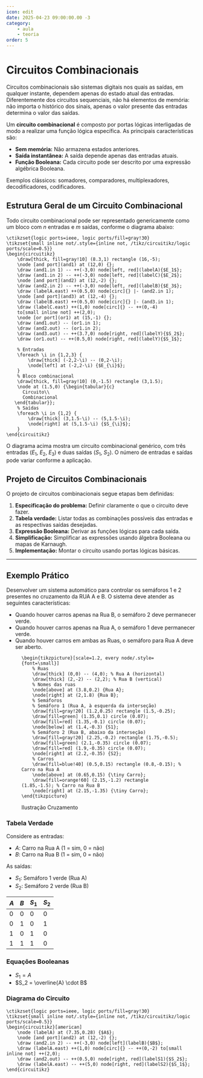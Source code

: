 ```yaml
---
icon: edit  
date: 2025-04-23 09:00:00.00 -3
category:
    - aula
    - teoria
order: 5
---
```


# Circuitos Combinacionais

Circuitos combinacionais são sistemas digitais nos quais as saídas, em qualquer instante, dependem apenas do estado atual das entradas. Diferentemente dos circuitos sequenciais, não há elementos de memória: não importa o histórico dos sinais, apenas o valor presente das entradas determina o valor das saídas.

Um **circuito combinacional** é composto por portas lógicas interligadas de modo a realizar uma função lógica específica. As principais características são:

- **Sem memória:** Não armazena estados anteriores.
- **Saída instantânea:** A saída depende apenas das entradas atuais.
- **Função Booleana:** Cada circuito pode ser descrito por uma expressão algébrica Booleana.

Exemplos clássicos: somadores, comparadores, multiplexadores, decodificadores, codificadores.

## Estrutura Geral de um Circuito Combinacional

Todo circuito combinacional pode ser representado genericamente como um bloco com $n$ entradas e $m$ saídas, conforme o diagrama abaixo:

```upmath
\ctikzset{logic ports=ieee, logic ports/fill=gray!30}
\tikzset{small inline not/.style={inline not, /tikz/circuitikz/logic ports/scale=0.5}}
\begin{circuitikz}
    \draw[thick, fill=gray!10] (8.3,1) rectangle (16,-5);
    \node [and port](and1) at (12,0) {};
    \draw (and1.in 1) -- ++(-3,0) node[left, red](labelA){$E_1$};
    \draw (and1.in 2) -- ++(-3,0) node[left, red](labelC){$E_2$};
    \node [and port](and2) at (12,-2) {};
    \draw (and2.in 2) -- ++(-3,0) node[left, red](labelB){$E_3$};
    \draw (labelA.east) ++(0.5,0) node[circ]{} |- (and2.in 1);
    \node [and port](and3) at (12,-4) {};
    \draw (labelB.east) ++(0.5,0) node[circ]{} |- (and3.in 1);
    \draw (labelC.east) ++(1,0) node[circ]{} -- ++(0,-4)
    to[small inline not] ++(2,0);
    \node [or port](or1) at (15,-1) {};
    \draw (and1.out) -- (or1.in 1);
    \draw (and2.out) -- (or1.in 2);
    \draw (and3.out) -- ++(3.7,0) node[right, red](labelY){$S_2$};
    \draw (or1.out) -- ++(0.5,0) node[right, red](labelY){$S_1$};
    
    % Entradas
    \foreach \i in {1,2,3} {
        \draw[thick] (-2,2-\i) -- (0,2-\i);
        \node[left] at (-2,2-\i) {$E_{\i}$};
    }
    % Bloco combinacional
    \draw[thick, fill=gray!10] (0,-1.5) rectangle (3,1.5);
    \node at (1.5,0) {\begin{tabular}{c}
      Circuito\\ 
      Combinacional
   \end{tabular}};
    % Saídas
    \foreach \i in {1,2} {
        \draw[thick] (3,1.5-\i) -- (5,1.5-\i);
        \node[right] at (5,1.5-\i) {$S_{\i}$};
    }
\end{circuitikz}
```

O diagrama acima mostra um circuito combinacional genérico, com três entradas ($E_1$, $E_2$, $E_3$) e duas saídas ($S_1$, $S_2$). O número de entradas e saídas pode variar conforme a aplicação.


## Projeto de Circuitos Combinacionais

O projeto de circuitos combinacionais segue etapas bem definidas:

1. **Especificação do problema:** Definir claramente o que o circuito deve fazer.
2. **Tabela verdade:** Listar todas as combinações possíveis das entradas e as respectivas saídas desejadas.
3. **Expressão Booleana:** Derivar as funções lógicas para cada saída.
4. **Simplificação:** Simplificar as expressões usando álgebra Booleana ou mapas de Karnaugh.
5. **Implementação:** Montar o circuito usando portas lógicas básicas.

---

## Exemplo Prático

Desenvolver um sistema automático para controlar os semáforos 1 e 2 presentes no cruzamento da RUA A e B. O sistema deve atender as seguintes características:
- Quando houver carros apenas na Rua B, o semáforo 2 deve permanecer verde.
- Quando houver carros apenas na Rua A, o semáforo 1 deve permanecer verde.
- Quando houver carros em ambas as Ruas, o semáforo para Rua A deve ser aberto.

<figure>

```upmath
\begin{tikzpicture}[scale=1.2, every node/.style={font=\small}]
    % Ruas
    \draw[thick] (0,0) -- (4,0); % Rua A (horizontal)
    \draw[thick] (2,-2) -- (2,2); % Rua B (vertical)
    % Nomes das ruas
    \node[above] at (3.8,0.2) {Rua A};
    \node[right] at (2,1.8) {Rua B};
    % Semáforos
    % Semáforo 1 (Rua A, à esquerda da interseção)
    \draw[fill=gray!20] (1.2,0.25) rectangle (1.5,-0.25);
    \draw[fill=green] (1.35,0.1) circle (0.07);
    \draw[fill=red] (1.35,-0.1) circle (0.07);
    \node[below] at (1.4,-0.3) {S1};
    % Semáforo 2 (Rua B, abaixo da interseção)
    \draw[fill=gray!20] (2.25,-0.2) rectangle (1.75,-0.5);
    \draw[fill=green] (2.1,-0.35) circle (0.07);
    \draw[fill=red] (1.9,-0.35) circle (0.07);
    \node[right] at (2.2,-0.35) {S2};
    % Carros
    \draw[fill=blue!40] (0.5,0.15) rectangle (0.8,-0.15); % Carro na Rua A
    \node[above] at (0.65,0.15) {\tiny Carro};
    \draw[fill=orange!60] (2.15,-1.2) rectangle (1.85,-1.5); % Carro na Rua B
    \node[right] at (2.15,-1.35) {\tiny Carro};
\end{tikzpicture}
```

<figcaption>Ilustração Cruzamento</figcaption>
</figure>


### Tabela Verdade

Considere as entradas:
- $A$: Carro na Rua A (1 = sim, 0 = não)
- $B$: Carro na Rua B (1 = sim, 0 = não)

As saídas:
- $S_1$: Semáforo 1 verde (Rua A)
- $S_2$: Semáforo 2 verde (Rua B)

| $A$ | $B$ | $S_1$ | $S_2$ |
|-----|-----|-------|-------|
|  0  |  0  |   0   |   0   |
|  0  |  1  |   0   |   1   |
|  1  |  0  |   1   |   0   |
|  1  |  1  |   1   |   0   |

### Equações Booleanas

- $S_1 = A$
- $S_2 = \overline{A} \cdot B$

### Diagrama do Circuito

```upmath
\ctikzset{logic ports=ieee, logic ports/fill=gray!30}
\tikzset{small inline not/.style={inline not, /tikz/circuitikz/logic ports/scale=0.5}}
\begin{circuitikz}[american]
    \node (labelA) at (7.35,0.28) {$A$};
    \node [and port](and2) at (12,-2) {};
    \draw (and2.in 2) -- ++(-3,0) node[left](labelB){$B$};
    \draw (labelA.east) ++(1,0) node[circ]{} -- ++(0,-2) to[small inline not] ++(2,0);
    \draw (and2.out) -- ++(0.5,0) node[right, red](labelS1){$S_2$};
    \draw (labelA.east) -- ++(5,0) node[right, red](labelS2){$S_1$};
\end{circuitikz}
```